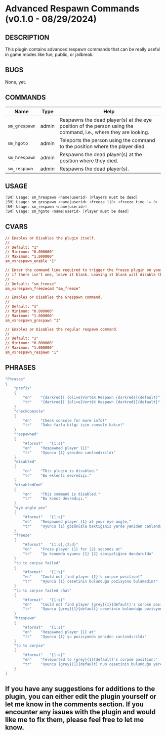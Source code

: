 # Advanced Respawn Commands (v0.1.0 - 08/29/2024)

## DESCRIPTION

This plugin contains advanced respawn commands that can be really useful in game modes like fun, public, or jailbreak.

## BUGS
None, yet.

## COMMANDS
| Name          | Type  | Help                                                                 |
|---------------|-------|----------------------------------------------------------------------|
| `sm_grespawn` | admin | Respawns the dead player(s) at the eye position of the person using the command, i.e., where they are looking. |
| `sm_hgoto`    | admin | Teleports the person using the command to the position where the player died. |
| `sm_hrespawn` | admin | Respawns the dead player(s) at the position where they died.          |
| `sm_respawn`  | admin | Respawns the dead player(s).                                         |

## USAGE
```c#
[SM] Usage: sm_hrespawn <name|userid> [Players must be dead]
[SM] Usage: sm_grespawn <name|userid> <freeze 1|0> <freeze time != 0>
[SM] Usage: sm_respawn <name|userid>]
[SM] Usage: sm_hgoto <name|userid> [Player must be dead]
```

## CVARS
```ini
// Enables or Disables the plugin itself.
// -
// Default: "1"
// Minimum: "0.000000"
// Maximum: "1.000000"
sm_vxrespawn_enable "1"

// Enter the command line required to trigger the freeze plugin on your server; 
// if there isn't one, leave it blank. Leaving it blank will disable the freeze arguments in the Grespawn command.
// -
// Default: "sm_freeze"
sm_vxrespawn_freezecmd "sm_freeze"

// Enables or Disables the Grespawn command.
// -
// Default: "1"
// Minimum: "0.000000"
// Maximum: "1.000000"
sm_vxrespawn_grespawn "1"

// Enables or Disables the regular respawn command.
// -
// Default: "1"
// Minimum: "0.000000"
// Maximum: "1.000000"
sm_vxrespawn_respawn "1"
```

## PHRASES
```c
"Phrases"
{
	"prefix"
	{
		"en"	"{darkred}[ {olive}VortéX Respawn {darkred}]{default}"
		"tr"	"{darkred}[ {olive}VortéX Respawn {darkred}]{default}"
	}
	"checkConsole"
	{
		"en"	"Check console for more info!"
		"tr"	"Daha fazla bilgi için console bakın!"
	}
	"respawned"
	{
		"#format"	"{1:s}"
		"en"	"Respawned player {1}"
		"tr"	"Oyuncu {1} yeniden canlandırıldı"
	}
	"disabled"
	{
		"en"	"This plugin is disabled."
		"tr"	"Bu eklenti devredışı."
	}
	"disabledCmd"
	{
		"en"	"This command is disabled."
		"tr"	"Bu komut devredışı."
	}
	"eye angle pos"
	{
		"#format"	"{1:s}"
		"en"	"Respawned player {1} at your eye angle,"
		"tr"	"Oyuncu {1} gözünüzle baktığınız yerde yeniden canlandırıldı,"
	}
	"freeze"
	{
		"#format"	"{1:s},{2:d}"
		"en"	"Froze player {1} for {2} seconds at"
		"tr"	"Şu konumda oyuncu {1} {2} saniyeliğine donduruldu"
	}
	"tp to corpse failed"
	{
		"#format"	"{1:s}"
		"en"	"Could not find player {1}'s corpse position!"
		"tr"	"Oyuncu {1} cesetinin bulunduğu pozisyonu bulamadım!"
	}
	"tp to corpse failed chat"
	{
		"#format"	"{1:s}"
		"en"	"Could not find player {grey}{1}{default}'s corpse position!"
		"tr"	"Oyuncu {grey}{1}{default} cesetinin bulunduğu pozisyonu bulamadım!"
	}
	"hrespawn"
	{
		"#format"	"{1:s}"
		"en"	"Respawned player {1} at"
		"tr"	"Oyuncu {1} şu pozisyonda yeniden canlandırıldı"
	}
	"tp to corpse"
	{
		"#format"	"{1:s}"
		"en"	"Teleported to {grey}{1}{default}'s corpse position:"
		"tr"	"Oyuncu {grey}{1}{default}'nun cesetinin bulunduğu yere ışınlandınız:"
	}
}
```

## If you have any suggestions for additions to the plugin, you can either edit the plugin yourself or let me know in the comments section. If you encounter any issues with the plugin and would like me to fix them, please feel free to let me know.